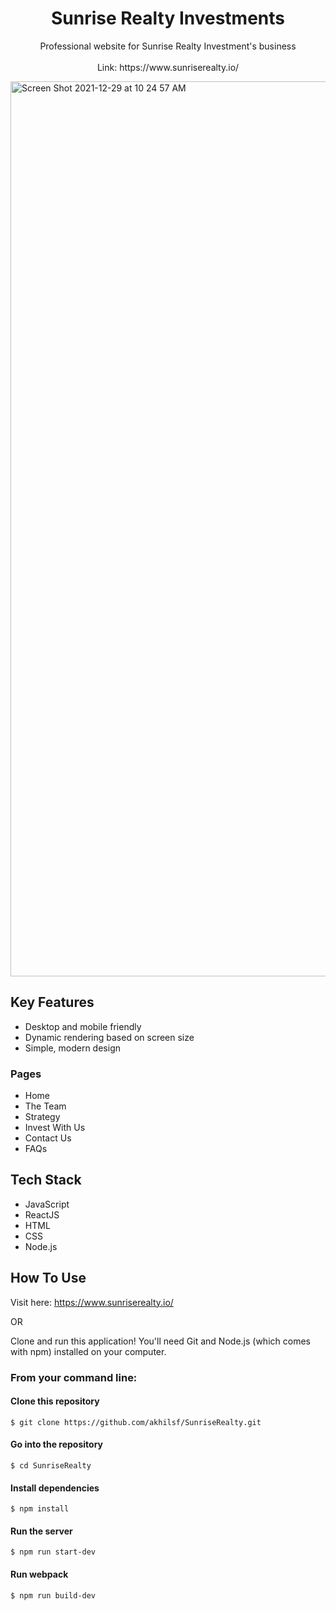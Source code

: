 <h1 align="center">
  Sunrise Realty Investments
</h1>

<p align="center">
Professional website for Sunrise Realty Investment's business <br /><br />
Link: https://www.sunriserealty.io/ <br />

</p>

<img width="1432" alt="Screen Shot 2021-12-29 at 10 24 57 AM" src="https://user-images.githubusercontent.com/81180232/147692363-0450fee3-51f1-4f0e-8ae6-965c6e731fde.png">


## Key Features
* Desktop and mobile friendly
* Dynamic rendering based on screen size
* Simple, modern design

### Pages
* Home
* The Team
* Strategy 
* Invest With Us 
* Contact Us 
* FAQs  

## Tech Stack
* JavaScript
* ReactJS
* HTML
* CSS
* Node.js

## How To Use
Visit here: https://www.sunriserealty.io/

OR

Clone and run this application! You'll need Git and Node.js (which comes with npm) installed on your computer.

### From your command line:


#### Clone this repository
```
$ git clone https://github.com/akhilsf/SunriseRealty.git
```

#### Go into the repository
```
$ cd SunriseRealty
```

#### Install dependencies
```
$ npm install
```

#### Run the server
```
$ npm run start-dev
```

#### Run webpack
```
$ npm run build-dev
```
